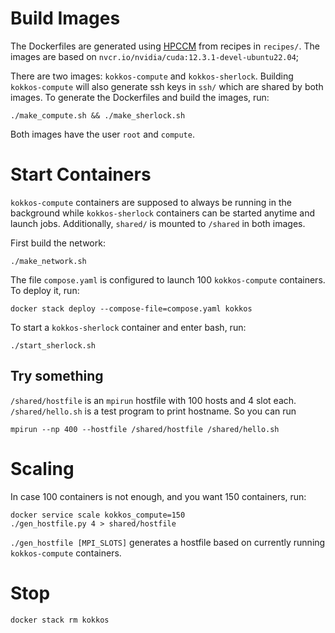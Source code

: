 # Build Images

The Dockerfiles are generated using [HPCCM](https://github.com/NVIDIA/hpc-container-maker) from recipes in `recipes/`.
The images are based on `nvcr.io/nvidia/cuda:12.3.1-devel-ubuntu22.04`;

There are two images: `kokkos-compute` and `kokkos-sherlock`. Building
`kokkos-compute` will also generate ssh keys in `ssh/` which are shared
by both images. To generate the Dockerfiles and build the images, run:
```
./make_compute.sh && ./make_sherlock.sh
```

Both images have the user `root` and `compute`.

# Start Containers

`kokkos-compute` containers are supposed to always be running in the background
while `kokkos-sherlock` containers can be started anytime and launch jobs.
Additionally, `shared/` is mounted to `/shared` in both images.

First build the network:
```
./make_network.sh
```

The file `compose.yaml` is configured to launch 100 `kokkos-compute` containers.
To deploy it, run:
```
docker stack deploy --compose-file=compose.yaml kokkos
```

To start a `kokkos-sherlock` container and enter bash, run:
```
./start_sherlock.sh
```

## Try something
`/shared/hostfile` is an `mpirun` hostfile with 100 hosts and 4 slot each.
`/shared/hello.sh` is a test program to print hostname. So you can run
```
mpirun --np 400 --hostfile /shared/hostfile /shared/hello.sh
```

# Scaling
In case 100 containers is not enough, and you want 150 containers, run:
```
docker service scale kokkos_compute=150
./gen_hostfile.py 4 > shared/hostfile
```

`./gen_hostfile [MPI_SLOTS]` generates a hostfile based on currently running
`kokkos-compute` containers.

# Stop
```
docker stack rm kokkos
```
